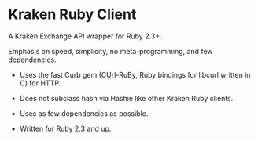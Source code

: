 # Kraken Ruby Client

A Kraken Exchange API wrapper for Ruby 2.3+.

Emphasis on speed, simplicity, no meta-programming, and few dependencies.

- Uses the fast Curb gem (CUrl-RuBy, Ruby bindings for libcurl written in C) for
HTTP.

- Does not subclass hash via Hashie like other Kraken Ruby clients.

- Uses as few dependencies as possible.

- Written for Ruby 2.3 and up.

